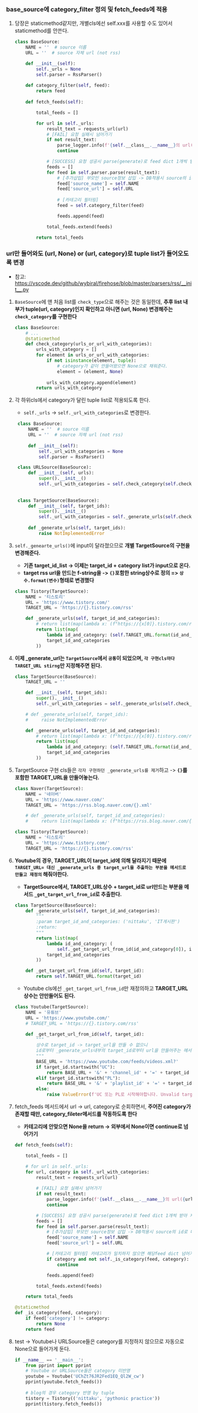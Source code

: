 ### base_source에 category_filter 정의 및 fetch_feeds에 적용
1. 당장은 staticmethod같지만, 개별cls에선 self.xxx를 사용할 수도 있어서 staticmethod를 안쓴다. 
    ```python
    class BaseSource:
        NAME = ''  # source 이름
        URL = ''  # source 자체 url (not rss)
    
        def __init__(self):
            self._urls = None
            self.parser = RssParser()
            
        def category_filter(self, feed):
            return feed
        
        def fetch_feeds(self):
    
            total_feeds = []
    
            for url in self._urls:
                result_text = requests_url(url)
                # [FAIL] 요청 실패시 넘어가기
                if not result_text:
                    parse_logger.info(f'{self.__class__.__name__}의 url({url})에 대한 request요청에 실패')
                    continue
    
                # [SUCCESS] 요청 성공시 parse(generate)로 feed dict 1개씩 받아 처리하기
                feeds = []
                for feed in self.parser.parse(result_text):
                    # [추가삽입] 부모인 source정보 삽입 -> DB적용시 source의 id로 대체?!
                    feed['source_name'] = self.NAME
                    feed['source_url'] = self.URL
                    
                    # [카테고리 필터링]
                    feed = self.category_filter(feed)
    
                    feeds.append(feed)
    
                total_feeds.extend(feeds)
    
            return total_feeds
    ```

### url만 들어와도 (url, None) or (url, category)로 tuple list가 들어오도록 변경
- 참고: https://vscode.dev/github/wybiral/firehose/blob/master/parsers/rss/__init__.py
1. `BaseSource`에 맨 처음 list를 `check_type`으로 해주는 것은 동일한데, **추후 list 내부가 tuple(url, category)인지 확인하고 아니면 (url, None) 변경해주는 `check_category`를 구현한다**
    ```python
    class BaseSource:
        # ...
        @staticmethod
        def check_category(urls_or_url_with_categories):
            urls_with_category = []
            for element in urls_or_url_with_categories:
                if not isinstance(element, tuple):
                    # category가 같이 안들어왔으면 None으로 채워준다.
                    element = (element, None) 
                    
                urls_with_category.append(element)
            return urls_with_category
    ```
   
2. 각 하위cls에서 category가 달린 tuple list로 적용되도록 한다.
   - `self._urls` -> `self._url_with_categories`로 변경한다.
   ```python
    class BaseSource:
        NAME = ''  # source 이름
        URL = ''  # source 자체 url (not rss)
    
        def __init__(self):
            self._url_with_categories = None
            self.parser = RssParser()
   ```
   ```python
    class URLSource(BaseSource):
        def __init__(self, urls):
            super().__init__()
            self._url_with_categories = self.check_category(self.check_type(urls))
    
    
    class TargetSource(BaseSource):
        def __init__(self, target_ids):
            super().__init__()
            self._url_with_categories = self._generate_urls(self.check_category(self.check_type(target_ids)))
    
        def _generate_urls(self, target_ids):
            raise NotImplementedError
    ```
   

3. `self._genearte_urls()`에 input이 달라졌으므로 **개별 TargetSource의 구현을 변경해준다.**
    - **기존 target_id_list -> 이제는 target_id + category list가 input으로 온다.**
    - **target rss url을 만드는 f-string을 -> `{}`포함한 string상수로 정의 => `상수.format(변수)`형태로 변경했다**
    ```python
    class Tistory(TargetSource):
        NAME = '티스토리'
        URL = 'https://www.tistory.com/'
        TARGET_URL = 'https://{}.tistory.com/rss'
    
        def _generate_urls(self, target_id_and_categories):
            # return list(map(lambda x: (f"https://{x[0]}.tistory.com/rss", x[1]), target_id_and_categories))
            return list(map(
                lambda id_and_category: (self.TARGET_URL.format(id_and_category[0]), id_and_category[1]),
                target_id_and_categories
            ))
    ```
4. **이제 _generate_url는  `TargetSource`에서 `공통`이 되었으며, `각 구현cls마다 TARGET_URL stirng`만 지정해주면 된다.**
    ```python
    class TargetSource(BaseSource):
        TARGET_URL = ''
    
        def __init__(self, target_ids):
            super().__init__()
            self._url_with_categories = self._generate_urls(self.check_category(self.check_type(target_ids)))
    
        # def _generate_urls(self, target_ids):
        #     raise NotImplementedError
    
        def _generate_urls(self, target_id_and_categories):
            # return list(map(lambda x: (f"https://{x[0]}.tistory.com/rss", x[1]), target_id_and_categories))
            return list(map(
                lambda id_and_category: (self.TARGET_URL.format(id_and_category[0]), id_and_category[1]),
                target_id_and_categories
            ))
    ```
   
5. TargetSource  구현 cls들은 `각자 구현하던 _generate_urls를 제거`하고 -> **`{}`를 포함한 TARGET_URL을 만들어놓는다.**
    ```python
    class Naver(TargetSource):
        NAME = '네이버'
        URL = 'https://www.naver.com/'
        TARGET_URL = 'https://rss.blog.naver.com/{}.xml'
    
        # def _generate_urls(self, target_id_and_categories):
        #     return list(map(lambda x: (f"https://rss.blog.naver.com/{x[0]}.xml", x[1]), target_id_and_categories))
    
    class Tistory(TargetSource):
        NAME = '티스토리'
        URL = 'https://www.tistory.com/'
        TARGET_URL = 'https://{}.tistory.com/rss'
    ```
   
6. **Youtube의 경우, TARGET_URL이 target_id에 의해 달라지기 때문에 `TARGET_URL= 대신 _generate_urls 중 target_url을 추출하는 부분을 메서드로 만들고 재정의` 해줘야한다.**
    - **TargetSource에서, TARGET_URL상수 + target_id로 url만드는 부분을 메서드 `_get_target_url_from_id`로 추출한다.**
    ```python
    class TargetSource(BaseSource):
        def _generate_urls(self, target_id_and_categories):
            """
            :param target_id_and_categories: ('nittaku', 'IT게시판')
            :return:
            """
            return list(map(
                lambda id_and_category: (
                    self._get_target_url_from_id(id_and_category[0]), id_and_category[1]),
                target_id_and_categories
            ))
    
        def _get_target_url_from_id(self, target_id):
            return self.TARGET_URL.format(target_id)
    ```
    - Youtube cls에선 `_get_target_url_from_id`만 재정의하고 **TARGET_URL 상수는 안만들어도 된다.**
    ```python
    class Youtube(TargetSource):
        NAME = '유튜브'
        URL = 'https://www.youtube.com/'
        # TARGET_URL = 'https://{}.tistory.com/rss'
    
        def _get_target_url_from_id(self, target_id):
            """
            상수로 target_id -> target_url을 만들 수 없으니
            id로부터 _generate_urls내부의 target_id로부터 url을 만들어주는 메서드를 오버라이딩해서 재정의
            """
            BASE_URL = 'https://www.youtube.com/feeds/videos.xml?'
            if target_id.startswith("UC"):
                return BASE_URL + '&' + 'channel_id' + '=' + target_id
            elif target_id.startswith("PL"):
                return BASE_URL + '&' + 'playlist_id' + '=' + target_id
            else:
                raise ValueError(f'UC 또는 PL로 시작해야합니다. Unvalid target_id: {target_id}')
    ```
   
7. fetch_feeds 메서드에서 url -> url, category로 순회하면서, **주어진 category가 존재할 때만, category_fileter메서드를 작동하도록 한다**
    - **카테고리에 안맞으면 None을 return -> 외부에서 None이면 continue로 넘어가기**
    ```python
    def fetch_feeds(self):

        total_feeds = []

        # for url in self._urls:
        for url, category in self._url_with_categories:
            result_text = requests_url(url)
            
            # [FAIL] 요청 실패시 넘어가기
            if not result_text:
                parse_logger.info(f'{self.__class__.__name__}의 url({url})에 대한 request요청에 실패')
                continue

            # [SUCCESS] 요청 성공시 parse(generate)로 feed dict 1개씩 받아 처리하기
            feeds = []
            for feed in self.parser.parse(result_text):
                # [추가삽입] 부모인 source정보 삽입 -> DB적용시 source의 id로 대체?!
                feed['source_name'] = self.NAME
                feed['source_url'] = self.URL

                # [카테고리 필터링] 카테고리가 일치하지 않으면 해당feed dict 넘어가기
                if category and not self._is_category(feed, category):
                    continue

                feeds.append(feed)

            total_feeds.extend(feeds)

        return total_feeds
    ```
    ```python
    @staticmethod
    def _is_category(feed, category):
        if feed['category'] != category:
            return None
        return feed
    ```
   

8. test -> Youtube나 URLSource들은 category를 지정하지 않으므로 자동으로 None으로 들어가게 둔다.
    ```python
    if __name__ == '__main__':
        from pprint import pprint
        # Youtube or URLSource들은 category 미반영
        youtube = Youtube('UChZt76JR2Fed1EQ_Ql2W_cw')
        pprint(youtube.fetch_feeds())
        
        # blog의 경우 category 반영 by tuple
        tistory = Tistory(('nittaku', 'pythonic practice'))
        pprint(tistory.fetch_feeds())
    ```